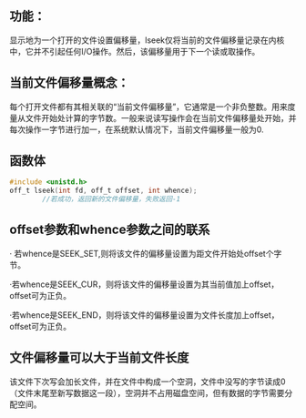 ## 功能：

​	显示地为一个打开的文件设置偏移量，lseek仅将当前的文件偏移量记录在内核中，它并不引起任何I/O操作。然后，该偏移量用于下一个读或取操作。



## 当前文件偏移量概念：

​	每个打开文件都有其相关联的“当前文件偏移量”，它通常是一个非负整数。用来度量从文件开始处计算的字节数。一般来说读写操作会在当前文件偏移量处开始，并每次操作一字节进行加一，在系统默认情况下，当前文件偏移量一般为0.



## 函数体

```c
#include <unistd.h>
off_t lseek(int fd, off_t offset, int whence);
		//若成功，返回新的文件偏移量，失败返回-1
```



## offset参数和whence参数之间的联系

· 若whence是SEEK_SET,则将该文件的偏移量设置为距文件开始处offset个字节。

·若whence是SEEK_CUR，则将该文件的偏移量设置为其当前值加上offset，offset可为正负。

·若whence是SEEK_END，则将该文件的偏移量设置为文件长度加上offset，offset可为正负。



## 文件偏移量可以大于当前文件长度

​	该文件下次写会加长文件，并在文件中构成一个空洞，文件中没写的字节读成0（文件末尾至新写数据这一段），空洞并不占用磁盘空间，但有数据的字节需要分配空间。

